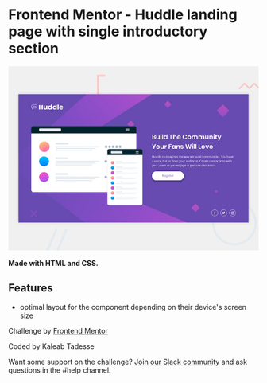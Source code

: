 # Frontend Mentor - Huddle landing page with single introductory section

![Design preview for the Huddle landing page with single introductory section](./design/desktop-preview.jpg)

**Made with HTML and CSS.**

## Features

- optimal layout for the component depending on their device's screen size

Challenge by [Frontend Mentor](https://www.frontendmentor.io)

Coded by Kaleab Tadesse

Want some support on the challenge? [Join our Slack community](https://www.frontendmentor.io/slack) and ask questions in the #help channel.
